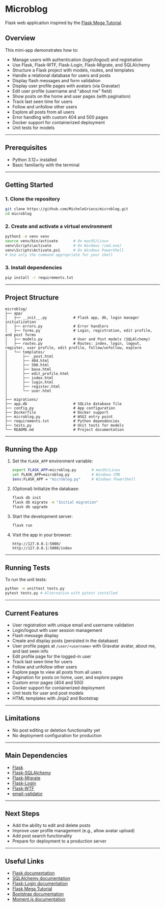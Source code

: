 # Microblog

Flask web application inspired by the [Flask Mega Tutorial](https://blog.miguelgrinberg.com/post/the-flask-mega-tutorial-part-i-hello-world).

## Overview

This mini-app demonstrates how to:

* Manage users with authentication (login/logout) and registration
* Use Flask, Flask-WTF, Flask-Login, Flask-Migrate, and SQLAlchemy
* Structure a Flask project with models, routes, and templates
* Handle a relational database for users and posts
* Display flash messages and form validation
* Display user profile pages with avatars (via Gravatar)
* Edit user profile (username and "about me" field)
* Show posts on the home and user pages (with pagination)
* Track last seen time for users
* Follow and unfollow other users
* Explore all posts from all users
* Error handling with custom 404 and 500 pages
* Docker support for containerized deployment
* Unit tests for models

---

## Prerequisites

* Python 3.12+ installed
* Basic familiarity with the terminal

---

## Getting Started

### 1. Clone the repository

```bash
git clone https://github.com/MicheleGrieco/microblog.git
cd microblog
```

### 2. Create and activate a virtual environment

```bash
python3 -m venv venv
source venv/bin/activate       # On macOS/Linux
venv\Scripts\activate          # On Windows (cmd.exe)
venv\Scripts\Activate.ps1      # On Windows PowerShell
# Use only the command appropriate for your shell
```

### 3. Install dependencies

```bash
pip install -r requirements.txt
```

---

## Project Structure


```
microblog/
├── app/
│   ├── __init__.py            # Flask app, db, login manager initialization
│   ├── errors.py              # Error handlers
│   ├── forms.py               # Login, registration, edit profile, and post forms
│   ├── models.py              # User and Post models (SQLAlchemy)
│   ├── routes.py              # Routes: index, login, logout, register, user profile, edit profile, follow/unfollow, explore
│   └── templates/
│       ├── _post.html
│       ├── 404.html
│       ├── 500.html
│       ├── base.html
│       ├── edit_profile.html
│       ├── index.html
│       ├── login.html
│       ├── register.html
│       └── user.html
│   
├── migrations/
├── app.db                     # SQLite database file
├── config.py                  # App configuration
├── Dockerfile                 # Docker support
├── microblog.py               # WSGI entry point
├── requirements.txt           # Python dependencies
├── tests.py                   # Unit tests for models
└── README.md                  # Project documentation
```

---

## Running the App

1. Set the `FLASK_APP` environment variable:

   ```bash
   export FLASK_APP=microblog.py       # macOS/Linux
   set FLASK_APP=microblog.py          # Windows CMD
   $env:FLASK_APP = "microblog.py"     # Windows PowerShell
   ```

2. (Optional) Initialize the database:

   ```bash
   flask db init
   flask db migrate -m "Initial migration"
   flask db upgrade
   ```

3. Start the development server:

   ```bash
   flask run
   ```

4. Visit the app in your browser:

   ```
   http://127.0.0.1:5000/
   http://127.0.0.1:5000/index
   ```

---

## Running Tests

To run the unit tests:

```bash
python -m unittest tests.py
pytest tests.py # Alternative with pytest installed
```

---

## Current Features

* User registration with unique email and username validation
* Login/logout with user session management
* Flash message display
* Create and display posts (persisted in the database)
* User profile pages at `/user/<username>` with Gravatar avatar, about me, and last seen info
* Edit profile page for the logged-in user
* Track last seen time for users
* Follow and unfollow other users
* Explore page to view all posts from all users
* Pagination for posts on home, user, and explore pages
* Custom error pages (404 and 500)
* Docker support for containerized deployment
* Unit tests for user and post models
* HTML templates with Jinja2 and Bootstrap

---

## Limitations

* No post editing or deletion functionality yet
* No deployment configuration for production

---

## Main Dependencies

* [Flask](https://flask.palletsprojects.com/)
* [Flask-SQLAlchemy](https://flask-sqlalchemy.palletsprojects.com/)
* [Flask-Migrate](https://flask-migrate.readthedocs.io/)
* [Flask-Login](https://flask-login.readthedocs.io/)
* [Flask-WTF](https://flask-wtf.readthedocs.io/)
* [email-validator](https://pypi.org/project/email-validator/)

---

## Next Steps

* Add the ability to edit and delete posts
* Improve user profile management (e.g., allow avatar upload)
* Add post search functionality
* Prepare for deployment to a production server

---

## Useful Links

* [Flask documentation](https://flask.palletsprojects.com/en/stable/)
* [SQLAlchemy documentation](https://www.sqlalchemy.org/)
* [Flask-Login documentation](https://flask-login.readthedocs.io/en/latest/)
* [Flask Mega Tutorial](https://blog.miguelgrinberg.com/post/the-flask-mega-tutorial-part-i-hello-world)
* [Bootstrap documentation](https://getbootstrap.com/)
* [Moment.js documentation](https://momentjs.com/)